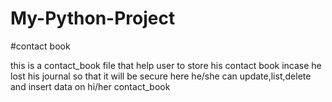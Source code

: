 # My-Python-Project
#contact book

this is a contact_book file that help user 
to store his contact book incase he lost his journal 
so that it will be secure here 
he/she can update,list,delete and insert data 
on hi/her contact_book
